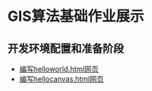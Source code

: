# GIS算法基础作业展示

## 开发环境配置和准备阶段

- [编写helloworld.html网页](https://maqiyuan10160301.github.io/myApp/myApp/public/helloworld.html)
- [编写hellocanvas.html网页](https://maqiyuan10160301.github.io/myApp/myApp/public/hellocanvas.html)
